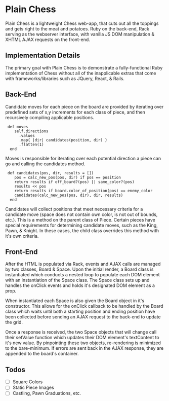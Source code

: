 Plain Chess
=====

Plain Chess is a lightweight Chess web-app, that cuts out all the toppings and gets right to the meat and potatoes. Ruby on the back-end, Rack serving as the webserver interface, with vanilla JS DOM manipulation & XHTML AJAX requests on the front-end. 

Implementation Details
---------------

The primary goal with Plain Chess is to demonstrate a fully-functional Ruby implementation of Chess without all of the inapplicable extras that come with frameworks/libraries such as JQuery, React, & Rails.

Back-End
---------------

 Candidate moves for each piece on the board are provided by iterating over predefined sets of x,y increments for each class of piece, and then recursively compiling applicable positions. 

```
 def moves
    self.directions
      .values
      .map{ |dir| candidates(position, dir) }
      .flatten(1)
  end
```  

Moves is responsible for iterating over each potential direction a piece can go and calling the candidates method. 


```
 def candidates(pos, dir, results = [])
    pos = calc_new_pos(pos, dir) if pos == position
    return results if off_board?(pos) || same_color?(pos)
    results << pos
    return results if board.color_of_position(pos) == enemy_color
    candidates(calc_new_pos(pos, dir), dir, results)
  end
```
  
  Candidates will collect positions that meet necessary criteria for a candidate move (space does not contain own color, is not out of bounds, etc.). This is a method on the parent class of Piece. Certain pieces have special requirements for determining candidate moves, such as the King, Pawn, & Knight. In these cases, the child class overrides this method with it's own criteria.

Front-End
----------

After the HTML is populated via Rack, events and AJAX calls are managed by two classes, Board & Space. Upon the initial render, a Board class is instantiated which conducts a nested loop to populate each DOM element with an instantiation of the Space class. The Space class sets up and handles the onClick events and holds it's designated DOM element as a prop. 

When instantiated each Space is also given the Board object in it's constructor. This allows for the onClick callback to be handled by the Board class which waits until both a starting position and ending position have been collected before sending an AJAX request to the back-end to update the grid. 
  
Once a response is received, the two Space objects that will change call their setValue function which updates their DOM element's textContent to it's new value. By pinpointing these two objects, re-rendering is minimized to the bare-minimum. If errors are sent back in the AJAX response, they are appended to the board's container.


Todos
-----

* [ ] Square Colors
* [ ] Static Piece Images
* [ ] Castling, Pawn Graduations, etc.
